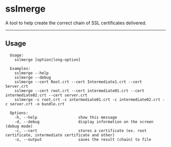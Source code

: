 sslmerge
===================


A tool to help create the correct chain of SSL certificates delivered.

----------


Usage
-------------

```
  Usage:
    sslmerge [option|long-option]

  Examples:
    sslmerge --help
    sslmerge --debug
    sslmerge --cert Root.crt --cert Intermediate1.crt --cert Server.crt
    sslmerge --cert root.crt --cert intermediate01.crt --cert intermediate02.crt --cert server.crt
    sslmerge -c root.crt -c intermediate01.crt -c intermediate02.crt -c server.crt -o bundle.crt

  Options:
    -h, --help                  show this message
    -d, --debug                 display information on the screen (debug mode)
    -c, --cert                  stores a certificate (ex. root certificate, intermediate certificate and other)
    -o, --output                saves the result (chain) to file
```
